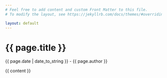 ```yaml
---
# Feel free to add content and custom Front Matter to this file.
# To modify the layout, see https://jekyllrb.com/docs/themes/#overriding-theme-defaults

layout: default
---
```


<h1>{{ page.title }}</h1>
<p>{{ page.date | date_to_string }} - {{ page.author }}</p>

{{ content }}